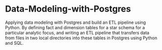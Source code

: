 # Data-Modeling-with-Postgres
Applying data modeling with Postgres and build an ETL pipeline using Python. By defining fact and dimension tables for a star schema for a particular analytic focus, and writing an ETL pipeline that transfers data from files in two local directories into these tables in Postgres using Python and SQL.
